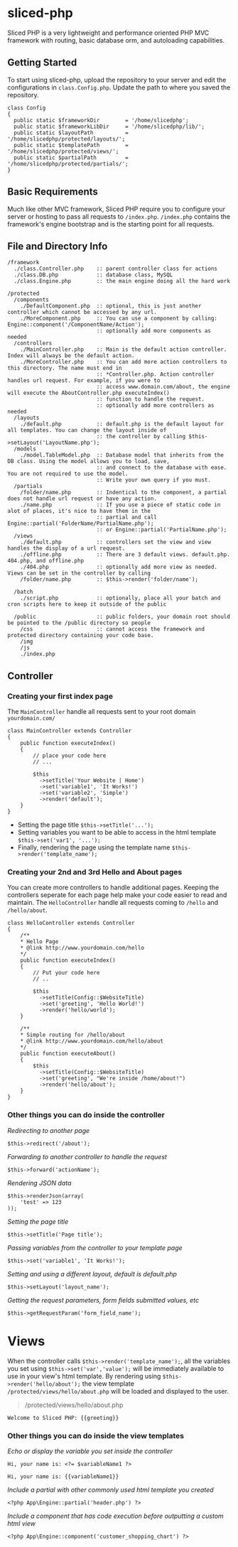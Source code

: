 # sliced-php
Sliced PHP is a very lightweight and performance oriented PHP MVC framework with routing, basic database orm, and autoloading capabilities.

## Getting Started
To start using sliced-php, upload the repository to your server and edit the configurations in `class.Config.php`. Update the path to where you saved the repository.
```
class Config
{
  public static $frameworkDir        = '/home/slicedphp';
  public static $frameworkLibDir     = '/home/slicedphp/lib/';
  public static $layoutPath          = '/home/slicedphp/protected/layouts/';
  public static $templatePath        = '/home/slicedphp/protected/views/';
  public static $partialPath         = '/home/slicedphp/protected/partials/';
}
```

## Basic Requirements
Much like other MVC framework, Sliced PHP require you to configure your server or hosting to pass all requests to `/index.php`. `/index.php` contains the framework's engine bootstrap and is the starting point for all requests.

## File and Directory Info
```
/framework
  ./class.Controller.php    :: parent controller class for actions
  ./class.DB.php            :: database class, MySQL  
  ./class.Engine.php        :: the main engine doing all the hard work

/protected
  /components
    ./DefaultComponent.php  :: optional, this is just another controller which cannot be accessed by any url.
    ./MoreComponent.php     :: You can use a component by calling: Engine::component('/ComponentName/Action');
                            :: optionally add more components as needed
  /controllers
    ./MainController.php    :: Main is the default action controller. Index will always be the default action.
    ./MoreController.php    :: You can add more action controllers to this directory. The name must end in
                            :: *Controller.php. Action controller handles url request. For example, if you were to
                            :: access www.domain.com/about, the engine will execute the AboutController.php executeIndex()
                            :: function to handle the request.
                            :: optionally add more controllers as needed
  /layouts
    ./default.php           :: default.php is the default layout for all templates. You can change the layout inside of
                            :: the controller by calling $this->setLayout('LayoutName.php');
  /models
    ./model.TableModel.php  :: Database model that inherits from the DB class. Using the model allows you to load, save,
                            :: and connect to the database with ease. You are not required to use the model.
                            :: Write your own query if you must.
  /partials
    /folder/name.php        :: Indentical to the component, a partial does not handle url request or have any action.
    ./name.php              :: If you use a piece of static code in alot of places, it's nice to have them in the
                            :: partial and call Engine::partial('FolderName/PartialName.php');
                            :: or Engine::partial('PartialName.php');
  /views
    ./default.php           :: controllers set the view and view handles the display of a url request.
    ./offline.php           :: There are 3 default views. default.php. 404.php, and offline.php
    ./404.php               :: optionally add more view as needed. Views can be set in the controller by calling
    /folder/name.php        :: $this->render('folder/name');

  /batch
    ./script.php            :: optionally, place all your batch and cron scripts here to keep it outside of the public
    
  /public                   :: public folders, your domain root should be pointed to the /public directory so people
    /css                    :: cannot access the framework and protected directory containing your code base.
    /img
    /js
    ./index.php

```

## Controller

### Creating your first index page
The `MainController` handle all requests sent to your root domain `yourdomain.com/`
```
class MainController extends Controller
{
    public function executeIndex()
    {
        // place your code here
        // ...
    
        $this
          ->setTitle('Your Website | Home')
          ->set('variable1', 'It Works!')
          ->set('variable2', 'Simple')
          ->render('default');
    }
}
```
- Setting the page title
`$this->setTitle('...');`
- Setting variables you want to be able to access in the html template
`$this->set('var1', '...');` 
- Finally, rendering the page using the template name
`$this->render('template_name');`

### Creating your 2nd and 3rd Hello and About pages
You can create more controllers to handle additional pages. Keeping the controllers seperate for each page help make your code easier to read and maintain. The `HelloController` handle all requests coming to `/hello` and `/hello/about`.
```
class HelloController extends Controller
{
    /**
    * Hello Page
    * @link http://www.yourdomain.com/hello
    */
    public function executeIndex()
    {
        // Put your code here
        // ..

        $this
          ->setTitle(Config::$WebsiteTitle)
          ->set('greeting', 'Hello World!')
          ->render('hello/world');
    }

    /**
    * Simple routing for /hello/about
    * @link http://www.yourdomain.com/hello/about
    */
    public function executeAbout()
    {
        $this
          ->setTitle(Config::$WebsiteTitle)
          ->set('greeting', "We're inside /home/about!")
          ->render('hello/about');
    }
}
```


### Other things you can do inside the controller

*Redirecting to another page*
```
$this->redirect('/about');
```

*Forwarding to another controller to handle the request*
```
$this->forward('actionName');
```

*Rendering JSON data*
```
$this->renderJson(array(
    'test' => 123
));
```

*Setting the page title*
```
$this->setTitle('Page title');
```

*Passing variables from the controller to your template page*
```
$this->set('variable1', 'It Works!');
```

*Setting and using a different layout, default is default.php*
```
$this->setLayout('layout_name');
```
*Getting the request parameters, form fields submitted values, etc*
```
$this->getRequestParam('form_field_name');
```

# Views
When the controller calls `$this->render('template_name');`, all the variables you set using `$this->set('var','value');` will be immediately available to use in your view's html template. By rendering using `$this->render('hello/about');` the view template `/protected/views/hello/about.php` will be loaded and displayed to the user.

> /protected/views/hello/about.php
```
Welcome to Sliced PHP: {{greeting}}
```

### Other things you can do inside the view templates
*Echo or display the variable you set inside the controller*
```
Hi, your name is: <?= $variableName1 ?>
```
```
Hi, your name is: {{variableName1}}
```

*Include a partial with other commonly used html template you created*
```
<?php App\Engine::partial('header.php') ?>
```

*Include a component that has code execution before outputting a custom html view*
```
<?php App\Engine::component('customer_shopping_chart') ?>
```

